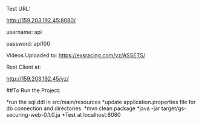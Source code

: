 
Test URL:

http://159.203.192.45:8080/

username: api

password: api100

Videos Uploaded to:
  https://exsracing.com/vz/ASSETS/


Rest Client at:


http://159.203.192.45/vz/


##To Run the Project:

 *run the sql.ddl in src/main/resources
 *update application.properties file for db connection and directories.
 *mvn clean package
 *java -jar target/gs-securing-web-0.1.0.ja 
 *Test at localhost:8080
 


